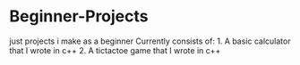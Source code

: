 # Beginner-Projects
just projects i make as a beginner 
Currently consists of:
    1. A basic calculator that I wrote in c++
    2. A tictactoe game that I wrote in c++
